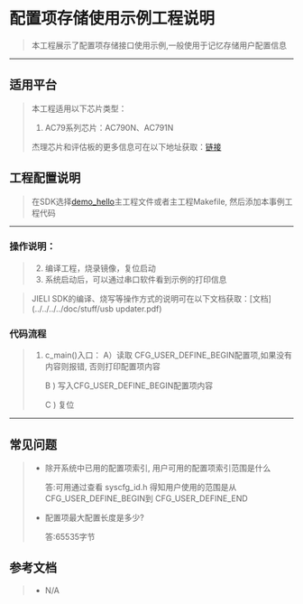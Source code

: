 ﻿# 配置项存储使用示例工程说明

> 本工程展示了配置项存储接口使用示例,一般使用于记忆存储用户配置信息

---

## 适用平台

> 本工程适用以下芯片类型：
> 1. AC79系列芯片：AC790N、AC791N
>
> 杰理芯片和评估板的更多信息可在以下地址获取：[链接](https://shop321455197.taobao.com/?spm=a230r.7195193.1997079397.2.2a6d391d3n5udo)

## 工程配置说明

> 在SDK选择[demo_hello](../../../../apps/demo_hello/board)主工程文件或者主工程Makefile, 然后添加本事例工程代码

---



### 操作说明：

> 2. 编译工程，烧录镜像，复位启动
> 3. 系统启动后，可以通过串口软件看到示例的打印信息

> JIELI SDK的编译、烧写等操作方式的说明可在以下文档获取：[文档](../../../../doc/stuff/usb updater.pdf)

### 代码流程

> 1. c_main()入口：
>     A）读取 CFG_USER_DEFINE_BEGIN配置项,如果没有内容则报错, 否则打印配置项内容
>
>     B ) 写入CFG_USER_DEFINE_BEGIN配置项内容
>
>     C ) 复位
>
> 
---

## 常见问题

> * 除开系统中已用的配置项索引, 用户可用的配置项索引范围是什么
>
>   答:可用通过查看 syscfg_id.h 得知用户使用的范围是从 CFG_USER_DEFINE_BEGIN到 CFG_USER_DEFINE_END
>
>   
>
> * 配置项最大配置长度是多少?
>
>   答:65535字节

## 参考文档

> * N/A